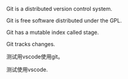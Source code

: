 Git is a distributed version control system.

Git is free software distributed under the GPL.

Git has a mutable index called stage.

Git tracks changes.

测试用vscode使用git。

测试使用vscode.